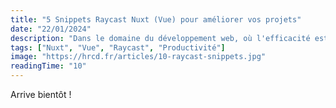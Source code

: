 ```yaml
---
title: "5 Snippets Raycast Nuxt (Vue) pour améliorer vos projets"
date: "22/01/2024"
description: "Dans le domaine du développement web, où l'efficacité est aussi précieuse que l'expertise, les outils qui rationalisent et simplifient notre flux de travail sont indispensables. Parmi ceux-ci, les extraits de code Raycast émergent comme un allié puissant, surtout pour ceux qui travaillent avec les frameworks Nuxt et Vue. Mais qu'est-ce que ces extraits de code, et comment peuvent-ils transformer votre expérience de développement ?"
tags: ["Nuxt", "Vue", "Raycast", "Productivité"]
image: "https://hrcd.fr/articles/10-raycast-snippets.jpg"
readingTime: "10"
---
```


Arrive bientôt !
